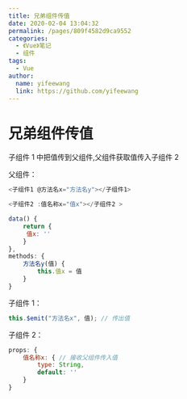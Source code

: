 ```yaml
---
title: 兄弟组件传值
date: 2020-02-04 13:04:32
permalink: /pages/809f4582d9ca9552
categories:
  - 《Vue》笔记
  - 组件
tags:
  - Vue
author:
  name: yifeewang
  link: https://github.com/yifeewang
---
```


# 兄弟组件传值

子组件 1 中把值传到父组件,父组件获取值传入子组件 2

父组件：

```js
<子组件1 @方法名x="方法名y"></子组件1>

<子组件2 :值名称x="值x"></子组件2 >

data() {
	return {
	 值x: ''
	}
},
methods: {
	方法名y(值) {
		this.值x = 值
	}
}

```

子组件 1：

```js
this.$emit("方法名x", 值); // 传出值
```

子组件 2：

```js
props: {
    值名称x: { // 接收父组件传入值
        type: String,
        default: ''
    }
}
```

 
 <comment/> 
 